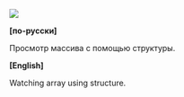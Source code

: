![](https://raw.githubusercontent.com/dsiberia9s/ELTEX_School/main/Day%203/1/screenshot.png)

**[по-русски]**

Просмотр массива с помощью структуры.

**[English]**

Watching array using structure.